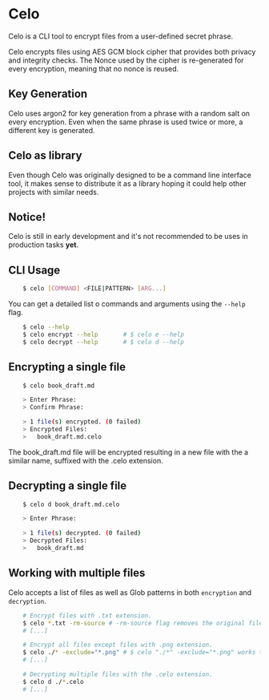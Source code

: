 # Celo
Celo is a CLI tool to encrypt files from a user-defined secret phrase.

Celo encrypts files using AES GCM block cipher that provides both privacy and integrity checks. 
The Nonce used by the cipher is re-generated for every encryption, meaning that no nonce is reused.

## Key Generation
Celo uses argon2 for key generation from a phrase with a random salt on every encryption. 
Even when the same phrase is used twice or more, a different key is generated.

## Celo as library
Even though Celo was originally designed to be a command line interface tool,
it makes sense to distribute it as a library hoping it could help other projects with similar needs.

## Notice!
Celo is still in early development and it's not recommended to be uses in production tasks **yet**.

## CLI Usage

```bash
    $ celo [COMMAND] <FILE|PATTERN> [ARG...]
```

You can get a detailed list o commands and arguments using the `--help` flag.
```bash
    $ celo --help
    $ celo encrypt --help       # $ celo e --help
    $ celo decrypt --help       # $ celo d --help
```


## Encrypting a single file

```bash
    $ celo book_draft.md

    > Enter Phrase:
    > Confirm Phrase:

    > 1 file(s) encrypted. (0 failed)    
    > Encrypted Files:
    >   book_draft.md.celo
```

The book_draft.md file will be encrypted resulting in a new file with the
a similar name, suffixed with the .celo extension.

## Decrypting a single file

```bash
    $ celo d book_draft.md.celo

    > Enter Phrase:

    > 1 file(s) decrypted. (0 failed)    
    > Decrypted Files:
    >   book_draft.md
```

## Working with multiple files

Celo accepts a list of files as well as Glob patterns in both `encryption` and `decryption`.

```bash
    # Encrypt files with .txt extension.
    $ celo *.txt -rm-source # -rm-source flag removes the original files after successful encryption.
    # [...]

    # Encrypt all files except files with .png extension.
    $ celo ./* -exclude="*.png" # $ celo "./*" -exclude="*.png" works too.
    # [...]

    # Decrypting multiple files with the .celo extension.
    $ celo d ./*.celo
    # [...]
```